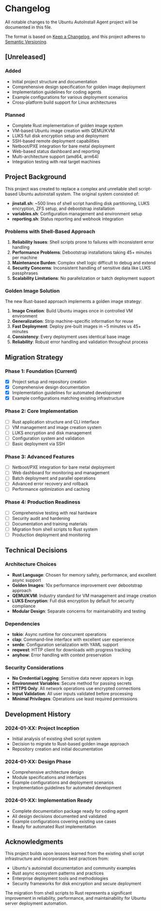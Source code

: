 # Changelog

<!-- file: CHANGELOG.md -->
<!-- version: 1.0.0 -->
<!-- guid: g8h9i0j1-k2l3-4567-8901-234567ghijkl -->

All notable changes to the Ubuntu AutoInstall Agent project will be documented in this file.

The format is based on [Keep a Changelog](https://keepachangelog.com/en/1.0.0/),
and this project adheres to [Semantic Versioning](https://semver.org/spec/v2.0.0.html).

## [Unreleased]

### Added
- Initial project structure and documentation
- Comprehensive design specification for golden image deployment
- Implementation guidelines for coding agents
- Example configurations for various deployment scenarios
- Cross-platform build support for Linux architectures

### Planned
- Complete Rust implementation of golden image system
- VM-based Ubuntu image creation with QEMU/KVM
- LUKS full disk encryption setup and deployment
- SSH-based remote deployment capabilities
- Netboot/PXE integration for bare metal deployment
- Web-based status dashboard and reporting
- Multi-architecture support (amd64, arm64)
- Integration testing with real target machines

## Project Background

This project was created to replace a complex and unreliable shell script-based Ubuntu autoinstall system. The original system consisted of:

- **jinstall.sh**: ~500 lines of shell script handling disk partitioning, LUKS encryption, ZFS setup, and debootstrap installation
- **variables.sh**: Configuration management and environment setup
- **reporting.sh**: Status reporting and webhook integration

### Problems with Shell-Based Approach

1. **Reliability Issues**: Shell scripts prone to failures with inconsistent error handling
2. **Performance Problems**: Debootstrap installations taking 45+ minutes per machine
3. **Maintenance Burden**: Complex shell logic difficult to debug and extend
4. **Security Concerns**: Inconsistent handling of sensitive data like LUKS passphrases
5. **Scalability Limitations**: No parallelization or batch deployment support

### Golden Image Solution

The new Rust-based approach implements a golden image strategy:

1. **Image Creation**: Build Ubuntu images once in controlled VM environment
2. **Generalization**: Strip machine-specific information for reuse
3. **Fast Deployment**: Deploy pre-built images in ~5 minutes vs 45+ minutes
4. **Consistency**: Every deployment uses identical base image
5. **Reliability**: Robust error handling and validation throughout process

## Migration Strategy

### Phase 1: Foundation (Current)
- [x] Project setup and repository creation
- [x] Comprehensive design documentation
- [x] Implementation guidelines for automated development
- [x] Example configurations matching existing infrastructure

### Phase 2: Core Implementation
- [ ] Rust application structure and CLI interface
- [ ] VM management and image creation system
- [ ] LUKS encryption and disk management
- [ ] Configuration system and validation
- [ ] Basic deployment via SSH

### Phase 3: Advanced Features
- [ ] Netboot/PXE integration for bare metal deployment
- [ ] Web dashboard for monitoring and management
- [ ] Batch deployment and parallel operations
- [ ] Advanced error recovery and rollback
- [ ] Performance optimization and caching

### Phase 4: Production Readiness
- [ ] Comprehensive testing with real hardware
- [ ] Security audit and hardening
- [ ] Documentation and training materials
- [ ] Migration from shell scripts to Rust system
- [ ] Production deployment and monitoring

## Technical Decisions

### Architecture Choices

- **Rust Language**: Chosen for memory safety, performance, and excellent async support
- **Golden Images**: 10x performance improvement over debootstrap approach
- **QEMU/KVM**: Industry standard for VM management and image creation
- **LUKS Encryption**: Full disk encryption by default for security compliance
- **Modular Design**: Separate concerns for maintainability and testing

### Dependencies

- **tokio**: Async runtime for concurrent operations
- **clap**: Command-line interface with excellent user experience
- **serde**: Configuration serialization with YAML support
- **reqwest**: HTTP client for downloads with progress tracking
- **anyhow**: Error handling with context preservation

### Security Considerations

- **No Credential Logging**: Sensitive data never appears in logs
- **Environment Variables**: Secure method for passing secrets
- **HTTPS Only**: All network operations use encrypted connections
- **Input Validation**: All user inputs validated before processing
- **Minimal Privileges**: Operations use least required permissions

## Development History

### 2024-01-XX: Project Inception
- Initial analysis of existing shell script system
- Decision to migrate to Rust-based golden image approach
- Repository creation and initial documentation

### 2024-01-XX: Design Phase
- Comprehensive architecture design
- Module specifications and interfaces
- Example configurations and deployment scenarios
- Implementation guidelines for automated development

### 2024-01-XX: Implementation Ready
- Complete documentation package ready for coding agent
- All design decisions documented and validated
- Example configurations covering existing use cases
- Ready for automated Rust implementation

## Acknowledgments

This project builds upon lessons learned from the existing shell script infrastructure and incorporates best practices from:

- Ubuntu's autoinstall documentation and community examples
- Rust async ecosystem patterns and practices
- Enterprise deployment tools and methodologies
- Security frameworks for disk encryption and secure deployment

The migration from shell scripts to Rust represents a significant improvement in reliability, performance, and maintainability for Ubuntu server deployment automation.
